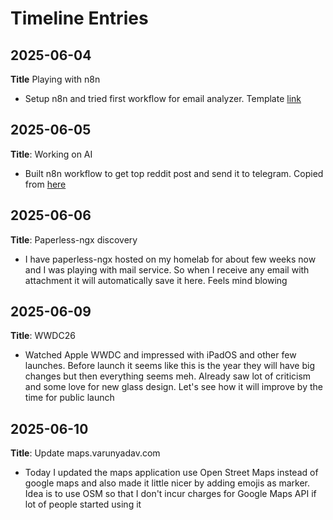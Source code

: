 # Timeline Entries

## 2025-06-04

**Title** Playing with n8n

- Setup n8n and tried first workflow for email analyzer. Template [link](https://n8n.io/workflows/3169-ai-email-analyzer-process-pdfs-images-and-save-to-google-drive-telegram/)

## 2025-06-05

**Title**: Working on AI

- Built n8n workflow to get top reddit post and send it to telegram. Copied from [here](https://www.youtube.com/watch?v=D2Y9FKvVUig)

## 2025-06-06

**Title**: Paperless-ngx discovery

- I have paperless-ngx hosted on my homelab for about few weeks now and I was playing with mail service. So when I receive any email with attachment it will automatically save it here. Feels mind blowing

## 2025-06-09

**Title**: WWDC26

- Watched Apple WWDC and impressed with iPadOS and other few launches. Before launch it seems like this is the year they will have big changes but then everything seems meh. Already saw lot of criticism and some love for new glass design. Let's see how it will improve by the time for public launch

## 2025-06-10

**Title**: Update maps.varunyadav.com

- Today I updated the maps application use Open Street Maps instead of google maps and also made it little nicer by adding emojis as marker. Idea is to use OSM so that I don't incur charges for Google Maps API if lot of people started using it
